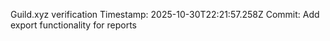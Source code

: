 Guild.xyz verification
Timestamp: 2025-10-30T22:21:57.258Z
Commit: Add export functionality for reports